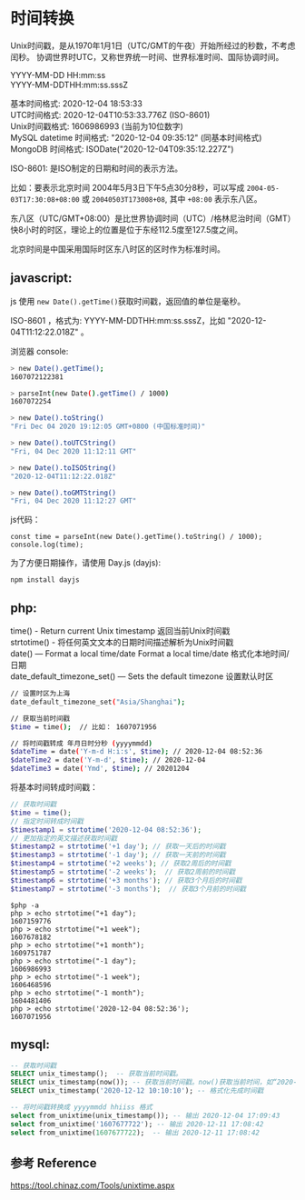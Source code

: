 # 时间转换

Unix时间戳，是从1970年1月1日（UTC/GMT的午夜）开始所经过的秒数，不考虑闰秒。
协调世界时UTC，又称世界统一时间、世界标准时间、国际协调时间。

YYYY-MM-DD HH:mm:ss   
YYYY-MM-DDTHH:mm:ss.sssZ 

基本时间格式: 2020-12-04 18:53:33    
UTC时间格式: 2020-12-04T10:53:33.776Z  (ISO-8601)  
Unix时间戳格式: 1606986993  (当前为10位数字)   
MySQL datetime 时间格式: "2020-12-04 09:35:12" (同基本时间格式)   
MongoDB 时间格式: ISODate("2020-12-04T09:35:12.227Z")  

ISO-8601: 是ISO制定的日期和时间的表示方法。

比如：要表示北京时间 2004年5月3日下午5点30分8秒，可以写成 `2004-05-03T17:30:08+08:00` 或 `20040503T173008+08`, 其中 `+08:00` 表示东八区。  

东八区（UTC/GMT+08:00）是比世界协调时间（UTC）/格林尼治时间（GMT）快8小时的时区，理论上的位置是位于东经112.5度至127.5度之间。  

北京时间是中国采用国际时区东八时区的区时作为标准时间。  

## javascript:

js 使用 `new Date().getTime()`获取时间戳，返回值的单位是毫秒。

ISO-8601 ，格式为: YYYY-MM-DDTHH:mm:ss.sssZ，比如 "2020-12-04T11:12:22.018Z" 。

浏览器 console:

```sh
> new Date().getTime();
1607072122381

> parseInt(new Date().getTime() / 1000)
1607072254

> new Date().toString()
"Fri Dec 04 2020 19:12:05 GMT+0800 (中国标准时间)"

> new Date().toUTCString()
"Fri, 04 Dec 2020 11:12:11 GMT"

> new Date().toISOString()
"2020-12-04T11:12:22.018Z"

> new Date().toGMTString()
"Fri, 04 Dec 2020 11:12:27 GMT"
```

js代码：

```
const time = parseInt(new Date().getTime().toString() / 1000);
console.log(time);
```

为了方便日期操作，请使用 Day.js (dayjs):  

```
npm install dayjs
```


## php:

time() - Return current Unix timestamp 返回当前Unix时间戳  
strtotime() - 将任何英文文本的日期时间描述解析为Unix时间戳  
date() — Format a local time/date Format a local time/date 格式化本地时间/日期  
date_default_timezone_set() — Sets the default timezone 设置默认时区  


```sh
// 设置时区为上海
date_default_timezone_set("Asia/Shanghai"); 

// 获取当前时间戳
$time = time();  // 比如： 1607071956

// 将时间戳转成 年月日时分秒 (yyyymmdd)
$dateTime = date('Y-m-d H:i:s', $time); // 2020-12-04 08:52:36
$dateTime2 = date('Y-m-d', $time); // 2020-12-04
$dateTime3 = date('Ymd', $time); // 20201204
```

将基本时间转成时间戳：

```php
// 获取时间戳
$time = time();
// 指定时间转成时间戳
$timestamp1 = strtotime('2020-12-04 08:52:36');
// 更加指定的英文描述获取时间戳
$timestamp2 = strtotime('+1 day'); // 获取一天后的时间戳 
$timestamp3 = strtotime('-1 day'); // 获取一天前的时间戳 
$timestamp4 = strtotime('+2 weeks'); // 获取2周后的时间戳
$timestamp5 = strtotime('-2 weeks');  // 获取2周前的时间戳
$timestamp6 = strtotime('+3 months'); // 获取3个月后的时间戳
$timestamp7 = strtotime('-3 months');  // 获取3个月前的时间戳
```

```
$php -a 
php > echo strtotime("+1 day");
1607159776
php > echo strtotime("+1 week");
1607678182
php > echo strtotime("+1 month");
1609751787
php > echo strtotime("-1 day");
1606986993
php > echo strtotime("-1 week");
1606468596
php > echo strtotime("-1 month");
1604481406
php > echo strtotime('2020-12-04 08:52:36');
1607071956
```



## mysql:

```sql
-- 获取时间戳
SELECT unix_timestamp();  -- 获取当前时间戳。
SELECT unix_timestamp(now()); -- 获取当前时间戳。now()获取当前时间，如“2020-12-04 16:48:06”
SELECT unix_timestamp('2020-12-12 10:10:10'); -- 格式化先成时间戳

-- 将时间戳转换成 yyyymmdd hhiiss 格式
select from_unixtime(unix_timestamp()); -- 输出 2020-12-04 17:09:43
select from_unixtime('1607677722'); -- 输出 2020-12-11 17:08:42
select from_unixtime(1607677722);  -- 输出 2020-12-11 17:08:42
```



## 参考 Reference

https://tool.chinaz.com/Tools/unixtime.aspx
